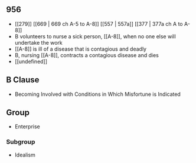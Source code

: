## 956
- [[279]] [[669 | 669 ch A-5 to A-8]] [[557 | 557a]] [[377 | 377a ch A to A-8]] 
- B volunteers to nurse a sick person, [[A-8]], when no one else will undertake the work
- [[A-8]] is ill of a disease that is contagious and deadly
- B, nursing [[A-8]], contracts a contagious disease and dies
- [[undefined]] 

## B Clause
- Becoming Involved with Conditions in Which Misfortune is Indicated

## Group
- Enterprise

### Subgroup
- Idealism

